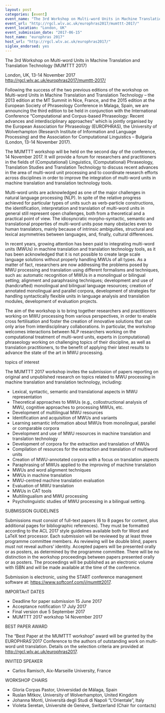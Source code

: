 ```yaml
---
layout: post
categories: [event]
event_name: "The 3rd Workshop on Multi-word Units in Machine Translation and Translation Technology (MUMTTT 2017)"
event_url: "http://rgcl.wlv.ac.uk/europhras2017/mumttt-2017/"
event_location: "London, UK"
event_submission_date: "2017-06-15"
host_name: "europhras 2017"
host_url: "http://rgcl.wlv.ac.uk/europhras2017/"
siglex_endorsed: yes
---
```

The 3rd Workshop on Multi-word Units in Machine Translation and Translation Technology (MUMTTT 2017)

London, UK, 13-14 November 2017
<http://rgcl.wlv.ac.uk/europhras2017/mumttt-2017/>  

Following the success of the two previous editions of the workshop on Multi-word Units in Machine Translation and Translation Technology – the 2013 edition at the MT Summit in Nice, France, and the 2015 edition at the European Society of Phraseology Conference in Malaga, Spain, we are announcing the third edition to be held in conjunction with the International Conference “Computational and Corpus-based Phraseology: Recent advances and interdisciplinary approaches” which is jointly organised by the European Association for Phraseology (EUROPHRAS), the University of Wolverhampton (Research Institute of Information and Language Processing) and the Association for Computational Linguistics – Bulgaria (London, 13-14 November 2017).

The MUMTTT workshop will be held on the second day of the conference, 14 November 2017. It will provide a forum for researchers and practitioners in the fields of (Computational) Linguistics, (Computational) Phraseology, Translation Studies and Translation Technology to discuss recent advances in the area of multi-word unit processing and to coordinate research efforts across disciplines in order to improve the integration of multi-word units in machine translation and translation technology tools.

Multi-word units are acknowledged as one of the major challenges in natural language processing (NLP). In spite of the relative progress achieved for particular types of units such as verb-particle constructions, the identification, interpretation and translation of multi-word units in general still represent open challenges, both from a theoretical and a practical point of view. The idiosyncratic morpho-syntactic, semantic and translational properties of multi-word units pose many obstacles even to human translators, mainly because of intrinsic ambiguities, structural and lexical asymmetries between languages, and, finally, cultural differences.

In recent years, growing attention has been paid to integrating multi-word units (MWUs) in machine translation and translation technology tools, as it has been acknowledged that it is not possible to create large scale language solutions without properly handling MWUs of all types. As a matter of fact, researchers are now addressing the problems posed by MWU processing and translation using different formalisms and techniques, such as: automatic recognition of MWUs in a monolingual or bilingual setting; alignment and paraphrasing techniques; development and use of (handcrafted) monolingual and bilingual language resources; creation of annotated monolingual and parallel corpora, development of strategies for handling syntactically flexible units in language analysis and translation modules, development of evaluation projects.

The aim of the workshop is to bring together researchers and practitioners working on MWU processing from various perspectives, in order to enable cross fertilisation and foster the creation of innovative solutions that can only arise from interdisciplinary collaborations. In particular, the workshop welcomes interactions between NLP researchers working on the computational treatment of multi-word units, experts in (computational) phraseology working on challenging topics of their discipline, as well as translation practitioners, to the benefit of applying their latest results to advance the state of the art in MWU processing.

topics of interest

The MUMTTT 2017 workshop invites the submission of papers reporting on original and unpublished research on topics related to MWU processing in machine translation and translation technology, including:
 * Lexical, syntactic, semantic and translational aspects in MWU representation
 * Theoretical approaches to MWUs (e.g., collostructional analysis of MWU, cognitive approaches to processing MWUs, etc.
 * Development of multilingual MWU resources
 * Identification and acquisition of MWUs and variants
 * Learning semantic information about MWUs from monolingual, parallel or comparable corpora
 * Development and use of MWU resources in machine translation and translation technology
 * Development of corpora for the extraction and translation of MWUs
 * Compilation of resources for the extraction and translation of multiword units
 * Creation of MWU-annotated corpora with a focus on translation aspects
 * Paraphrasing of MWUs applied to the improving of machine translation
 * MWUs and word alignment techniques
 * MWUs in machine translation
 * MWU-centred machine translation evaluation
 * Evaluation of MWU translation
 * MWUs in CAT tools
 * Multilingualism and MWU processing
 * Psycholinguistic studies of MWU processing in a bilingual setting.

SUBMISSION GUIDELINES

Submissions must consist of full-text papers (6 to 8 pages for content, plus additional pages for bibliographic references). They must be formatted according to the ACL 2017 style guidelines available both for Word and LaTeX text processor. Each submission will be reviewed by at least three programme committee members. As reviewing will be double blind, papers must not reveal authors’ identity. Accepted papers will be presented orally or as posters, as determined by the programme committee. There will be no distinction in the workshop proceedings between papers presented orally or as posters. The proceedings will be published as an electronic volume with ISBN and will be made available at the time of the conference.

Submission is electronic, using the START conference management software at:
https://www.softconf.com/i/mumttt2017.

IMPORTAnT DATES
 * Deadline for paper submission	15 June 2017
 * Acceptance notification	17 July 2017
 * Final version due	5 September 2017
 * MUMTTT 2017 workshop	14 November 2017

BEST PAPER AWARD

The “Best Paper at the MUMTTT workshop” award will be granted by the EUROPHRAS’2017 Conference to the authors of outstanding work on multi-word unit translation. Details on the selection criteria are provided at http://rgcl.wlv.ac.uk/europhras2017.

INVITED SPEAKER
 * Carlos Ramisch, Aix-Marseille University, France

WORKSHOP CHAIRS
 * Gloria Corpas Pastor, Universidad de Málaga, Spain
 * Ruslan Mitkov, University of Wolverhampton, United Kingdom
 * Johanna Monti, Università degli Studi di Napoli “L’Orientale”, Italy
 * Violeta Seretan, Université de Genève, Switzerland (Chair for contacts)


